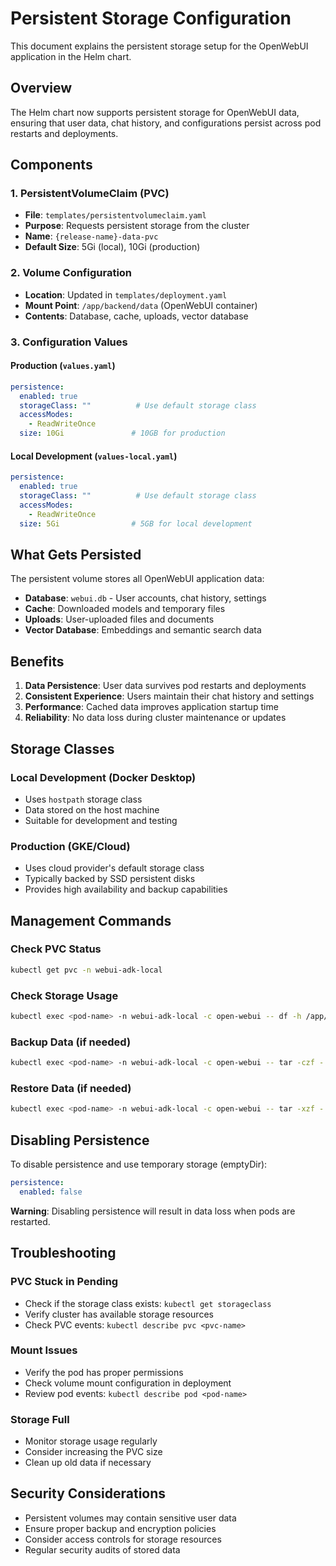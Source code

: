 # Persistent Storage Configuration

This document explains the persistent storage setup for the OpenWebUI application in the Helm chart.

## Overview

The Helm chart now supports persistent storage for OpenWebUI data, ensuring that user data, chat history, and configurations persist across pod restarts and deployments.

## Components

### 1. PersistentVolumeClaim (PVC)
- **File**: `templates/persistentvolumeclaim.yaml`
- **Purpose**: Requests persistent storage from the cluster
- **Name**: `{release-name}-data-pvc`
- **Default Size**: 5Gi (local), 10Gi (production)

### 2. Volume Configuration
- **Location**: Updated in `templates/deployment.yaml`
- **Mount Point**: `/app/backend/data` (OpenWebUI container)
- **Contents**: Database, cache, uploads, vector database

### 3. Configuration Values

#### Production (`values.yaml`)
```yaml
persistence:
  enabled: true
  storageClass: ""          # Use default storage class
  accessModes:
    - ReadWriteOnce
  size: 10Gi               # 10GB for production
```

#### Local Development (`values-local.yaml`)
```yaml
persistence:
  enabled: true
  storageClass: ""          # Use default storage class
  accessModes:
    - ReadWriteOnce
  size: 5Gi                # 5GB for local development
```

## What Gets Persisted

The persistent volume stores all OpenWebUI application data:

- **Database**: `webui.db` - User accounts, chat history, settings
- **Cache**: Downloaded models and temporary files
- **Uploads**: User-uploaded files and documents
- **Vector Database**: Embeddings and semantic search data

## Benefits

1. **Data Persistence**: User data survives pod restarts and deployments
2. **Consistent Experience**: Users maintain their chat history and settings
3. **Performance**: Cached data improves application startup time
4. **Reliability**: No data loss during cluster maintenance or updates

## Storage Classes

### Local Development (Docker Desktop)
- Uses `hostpath` storage class
- Data stored on the host machine
- Suitable for development and testing

### Production (GKE/Cloud)
- Uses cloud provider's default storage class
- Typically backed by SSD persistent disks
- Provides high availability and backup capabilities

## Management Commands

### Check PVC Status
```bash
kubectl get pvc -n webui-adk-local
```

### Check Storage Usage
```bash
kubectl exec <pod-name> -n webui-adk-local -c open-webui -- df -h /app/backend/data
```

### Backup Data (if needed)
```bash
kubectl exec <pod-name> -n webui-adk-local -c open-webui -- tar -czf - -C /app/backend/data . > backup.tar.gz
```

### Restore Data (if needed)
```bash
kubectl exec <pod-name> -n webui-adk-local -c open-webui -- tar -xzf - -C /app/backend/data < backup.tar.gz
```

## Disabling Persistence

To disable persistence and use temporary storage (emptyDir):

```yaml
persistence:
  enabled: false
```

**Warning**: Disabling persistence will result in data loss when pods are restarted.

## Troubleshooting

### PVC Stuck in Pending
- Check if the storage class exists: `kubectl get storageclass`
- Verify cluster has available storage resources
- Check PVC events: `kubectl describe pvc <pvc-name>`

### Mount Issues
- Verify the pod has proper permissions
- Check volume mount configuration in deployment
- Review pod events: `kubectl describe pod <pod-name>`

### Storage Full
- Monitor storage usage regularly
- Consider increasing the PVC size
- Clean up old data if necessary

## Security Considerations

- Persistent volumes may contain sensitive user data
- Ensure proper backup and encryption policies
- Consider access controls for storage resources
- Regular security audits of stored data
